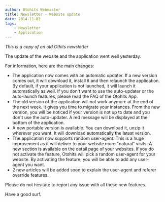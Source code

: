 ```yaml
---
author: Otohits Webmaster
title: Newsletter - Website update
date: 2014-11-02
tags:
    - Newsletter
    - Application
---
```


_This is a copy of an old Othits newsletter_

The update of the website and the application went well yesterday.

For information, here are the main changes:
- The application now comes with an automatic updater. If a new version comes out, it will download it, install it and then relaunch the application. By default, if your application is not launched, it will launch it automatically as well.
If you don't want to use the auto-updater or the auto-launch features, please read the FAQ of the Otohits App.
- The old version of the application will not work anymore at the end of the next week. It gives you time to migrate your instances. From the new version, you will be noticed if your version is not up to date and you don't use the auto-updater. A red message will be displayed at the bottom of the application.
- A new portable version is available. You can download it, unzip it wherever you want. It will download automatically the latest version.
- The application now supports random user-agent. This is a huge improvement as it will deliver to your website more "natural" visits. A new section is available on the detail page of your websites. If you do not activate the feature, Otohits will pick a random user-agent for your website. By activating the feature, you will be able to add any user-agent you want.
- 2 new articles will be added soon to explain the user-agent and referer override features.

Please do not hesitate to report any issue with all these new features.

Have a good surf.